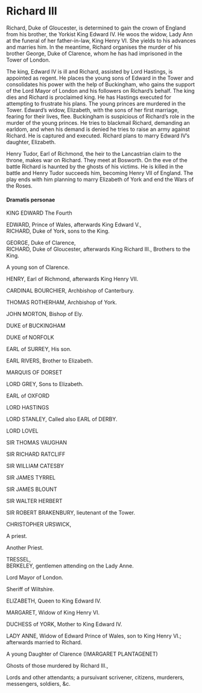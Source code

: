 <!-- ======================================================================
--- Search engine
title:          Richard III
keywords:       Richard III, history
description:    Richard III by William Shakespeare.
--- Menu system
order:          100
text:           Richard III
hidden:         false
umbel:          false
--- Page properties
id:             
document:       
layout:         layout-2-left
$-left:         play-list
searchable:     true
======================================================================= -->

# Richard III

Richard, Duke of Gloucester, is determined to gain the crown of England from his
brother, the Yorkist King Edward IV. He woos the widow, Lady Ann at the funeral
of her father-in-law, King Henry VI. She yields to his advances and marries him.
In the meantime, Richard organises the murder of his brother George, Duke of
Clarence, whom he has had imprisoned in the Tower of London.

The king, Edward IV is ill and Richard, assisted by Lord Hastings, is appointed
as regent. He places the young sons of Edward in the Tower and consolidates his
power with the help of Buckingham, who gains the support of the Lord Mayor of
London and his followers on Richard’s behalf. The king dies and Richard is
proclaimed king. He has Hastings executed for attempting to frustrate his plans.
The young princes are murdered in the Tower. Edward’s widow, Elizabeth, with the
sons of her first marriage, fearing for their lives, flee. Buckingham is
suspicious of Richard’s role in the murder of the young princes. He tries to
blackmail Richard, demanding an earldom, and when his demand is denied he tries
to raise an army against Richard. He is captured and executed. Richard plans to
marry Edward IV’s daughter, Elizabeth.

Henry Tudor, Earl of Richmond, the heir to the Lancastrian claim to the throne,
makes war on Richard. They meet at Bosworth. On the eve of the battle Richard is
haunted by the ghosts of his victims. He is killed in the battle and Henry Tudor
succeeds him, becoming Henry VII of England. The play ends with him planning to
marry Elizabeth of York and end the Wars of the Roses.

#### Dramatis personae

KING EDWARD The Fourth

EDWARD, Prince of Wales, afterwards King Edward V.,  
RICHARD, Duke of York, sons to the King.

GEORGE, Duke of Clarence,  
RICHARD, Duke of Gloucester, afterwards King Richard III., Brothers to the King.

A young son of Clarence.

HENRY, Earl of Richmond, afterwards King Henry VII.

CARDINAL BOURCHIER, Archbishop of Canterbury.

THOMAS ROTHERHAM, Archbishop of York.

JOHN MORTON, Bishop of Ely.

DUKE of BUCKINGHAM

DUKE of NORFOLK

EARL of SURREY, His son.

EARL RIVERS, Brother to Elizabeth.

MARQUIS OF DORSET

LORD GREY, Sons to Elizabeth.

EARL of OXFORD

LORD HASTINGS

LORD STANLEY, Called also EARL of DERBY.

LORD LOVEL

SIR THOMAS VAUGHAN

SIR RICHARD RATCLIFF

SIR WILLIAM CATESBY

SIR JAMES TYRREL

SIR JAMES BLOUNT

SIR WALTER HERBERT

SIR ROBERT BRAKENBURY, lieutenant of the Tower.

CHRISTOPHER URSWICK,

A priest.

Another Priest.

TRESSEL,  
BERKELEY, gentlemen attending on the Lady Anne.

Lord Mayor of London.

Sheriff of Wiltshire.

ELIZABETH, Queen to King Edward IV.

MARGARET, Widow of King Henry VI.

DUCHESS of YORK, Mother to King Edward IV.

LADY ANNE, Widow of Edward Prince of Wales, son to King Henry VI.; afterwards married to Richard.

A young Daughter of Clarence ()MARGARET PLANTAGENET)

Ghosts of those murdered by Richard III.,

Lords and other attendants; a pursuivant scrivener, citizens, murderers,
messengers, soldiers, &c.
